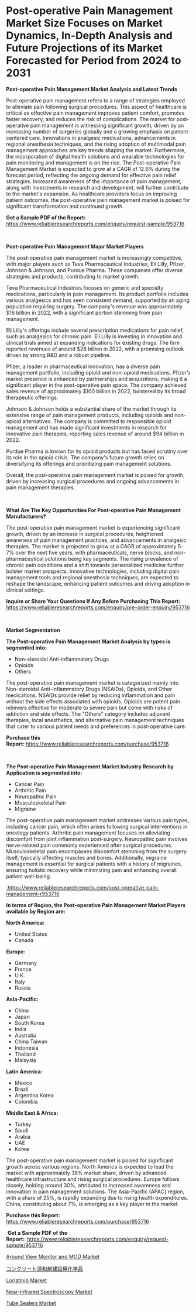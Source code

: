 <p><h1>Post-operative Pain Management Market Size Focuses on Market Dynamics, In-Depth Analysis and Future Projections of its Market Forecasted for Period from 2024 to 2031</h1></p><p><strong>Post-operative Pain Management Market Analysis and Latest Trends</strong></p>
<p><p>Post-operative pain management refers to a range of strategies employed to alleviate pain following surgical procedures. This aspect of healthcare is critical as effective pain management improves patient comfort, promotes faster recovery, and reduces the risk of complications. The market for post-operative pain management is witnessing significant growth, driven by an increasing number of surgeries globally and a growing emphasis on patient-centered care. Innovations in analgesic medications, advancements in regional anesthesia techniques, and the rising adoption of multimodal pain management approaches are key trends shaping the market. Furthermore, the incorporation of digital health solutions and wearable technologies for pain monitoring and management is on the rise. The Post-operative Pain Management Market is expected to grow at a CAGR of 12.6% during the forecast period, reflecting the ongoing demand for effective pain relief strategies. Increased awareness of the importance of pain management, along with investments in research and development, will further contribute to the market's expansion. As healthcare providers focus on improving patient outcomes, the post-operative pain management market is poised for significant transformation and continued growth.</p></p>
<p><strong>Get a Sample PDF of the Report:&nbsp;</strong> <a href="https://www.reliableresearchreports.com/enquiry/request-sample/953716">https://www.reliableresearchreports.com/enquiry/request-sample/953716</a></p>
<p>&nbsp;</p>
<p><strong>Post-operative Pain Management Major Market Players</strong></p>
<p><p>The post-operative pain management market is increasingly competitive, with major players such as Teva Pharmaceutical Industries, Eli Lilly, Pfizer, Johnson & Johnson, and Purdue Pharma. These companies offer diverse strategies and products, contributing to market growth.</p><p>Teva Pharmaceutical Industries focuses on generic and specialty medications, particularly in pain management. Its product portfolio includes various analgesics and has seen consistent demand, supported by an aging population requiring surgery. The company's revenue was approximately $16 billion in 2022, with a significant portion stemming from pain management.</p><p>Eli Lilly's offerings include several prescription medications for pain relief, such as analgesics for chronic pain. Eli Lilly is investing in innovation and clinical trials aimed at expanding indications for existing drugs. The firm reported revenues of around $28 billion in 2022, with a promising outlook driven by strong R&D and a robust pipeline.</p><p>Pfizer, a leader in pharmaceutical innovation, has a diverse pain management portfolio, including opioid and non-opioid medications. Pfizer’s market presence is enhanced by partnerships and acquisitions, making it a significant player in the post-operative pain space. The company achieved sales revenue of approximately $100 billion in 2022, bolstered by its broad therapeutic offerings.</p><p>Johnson & Johnson holds a substantial share of the market through its extensive range of pain management products, including opioids and non-opioid alternatives. The company is committed to responsible opioid management and has made significant investments in research for innovative pain therapies, reporting sales revenue of around $94 billion in 2022.</p><p>Purdue Pharma is known for its opioid products but has faced scrutiny over its role in the opioid crisis. The company's future growth relies on diversifying its offerings and prioritizing pain management solutions.</p><p>Overall, the post-operative pain management market is poised for growth, driven by increasing surgical procedures and ongoing advancements in pain management therapies.</p></p>
<p>&nbsp;</p>
<p><strong>What Are The Key Opportunities For Post-operative Pain Management Manufacturers?</strong></p>
<p><p>The post-operative pain management market is experiencing significant growth, driven by an increase in surgical procedures, heightened awareness of pain management practices, and advancements in analgesic therapies. The market is projected to grow at a CAGR of approximately 5-7% over the next five years, with pharmaceuticals, nerve blocks, and non-pharmaceutical solutions being key segments. The rising prevalence of chronic pain conditions and a shift towards personalized medicine further bolster market prospects. Innovative technologies, including digital pain management tools and regional anesthesia techniques, are expected to reshape the landscape, enhancing patient outcomes and driving adoption in clinical settings.</p></p>
<p><strong>Inquire or Share Your Questions If Any Before Purchasing This Report:</strong> <a href="https://www.reliableresearchreports.com/enquiry/pre-order-enquiry/953716">https://www.reliableresearchreports.com/enquiry/pre-order-enquiry/953716</a></p>
<p>&nbsp;</p>
<p><strong>Market Segmentation</strong></p>
<p><strong>The Post-operative Pain Management Market Analysis by types is segmented into:</strong></p>
<p><ul><li>Non-steroidal Anti-inflammatory Drugs</li><li>Opioids</li><li>Others</li></ul></p>
<p><p>The post-operative pain management market is categorized mainly into Non-steroidal Anti-inflammatory Drugs (NSAIDs), Opioids, and Other medications. NSAIDs provide relief by reducing inflammation and pain without the side effects associated with opioids. Opioids are potent pain relievers effective for moderate to severe pain but come with risks of addiction and side effects. The "Others" category includes adjuvant therapies, local anesthetics, and alternative pain management techniques that cater to various patient needs and preferences in post-operative care.</p></p>
<p><strong>Purchase this Report:&nbsp;</strong><a href="https://www.reliableresearchreports.com/purchase/953716">https://www.reliableresearchreports.com/purchase/953716</a></p>
<p>&nbsp;</p>
<p><strong>The Post-operative Pain Management Market Industry Research by Application is segmented into:</strong></p>
<p><ul><li>Cancer Pain</li><li>Arthritic Pain</li><li>Neuropathic Pain</li><li>Musculoskeletal Pain</li><li>Migraine</li></ul></p>
<p><p>The post-operative pain management market addresses various pain types, including cancer pain, which often arises following surgical interventions in oncology patients. Arthritic pain management focuses on alleviating discomfort from joint inflammation post-surgery. Neuropathic pain involves nerve-related pain commonly experienced after surgical procedures. Musculoskeletal pain encompasses discomfort stemming from the surgery itself, typically affecting muscles and bones. Additionally, migraine management is essential for surgical patients with a history of migraines, ensuring holistic recovery while minimizing pain and enhancing overall patient well-being.</p></p>
<p><a href="https://www.reliableresearchreports.com/post-operative-pain-management-r953716">&nbsp;https://www.reliableresearchreports.com/post-operative-pain-management-r953716</a></p>
<p><strong>In terms of Region, the Post-operative Pain Management Market Players available by Region are:</strong></p>
<p>
    <p> <strong> North America: </strong>
        <ul>
            <li>United States</li>
            <li>Canada</li>
        </ul>
        </p> 
    <p> <strong> Europe: </strong>
        <ul>
            <li>Germany</li>
            <li>France</li>
            <li>U.K.</li>
            <li>Italy</li>
            <li>Russia</li>
        </ul>
        </p> 
    <p> <strong> Asia-Pacific: </strong>
        <ul>
            <li>China</li>
            <li>Japan</li>
            <li>South Korea</li>
            <li>India</li>
            <li>Australia</li>
            <li>China Taiwan</li>
            <li>Indonesia</li>
            <li>Thailand</li>
            <li>Malaysia</li>
        </ul>
        </p> 
    <p> <strong> Latin America: </strong>
        <ul>
            <li>Mexico</li>
            <li>Brazil</li>
            <li>Argentina Korea</li>
            <li>Colombia</li>
        </ul>
        </p> 
    <p> <strong> Middle East & Africa: </strong>
        <ul>
            <li>Turkey</li>
            <li>Saudi</li>
            <li>Arabia</li>
            <li>UAE</li>
            <li>Korea</li>
        </ul>
    </p>
    </p>
<p><p>The post-operative pain management market is poised for significant growth across various regions. North America is expected to lead the market with approximately 38% market share, driven by advanced healthcare infrastructure and rising surgical procedures. Europe follows closely, holding around 30%, attributed to increased awareness and innovation in pain management solutions. The Asia-Pacific (APAC) region, with a share of 25%, is rapidly expanding due to rising health expenditures. China, constituting about 7%, is emerging as a key player in the market.</p></p>
<p><strong>Purchase this Report: </strong><a href="https://www.reliableresearchreports.com/purchase/953716">https://www.reliableresearchreports.com/purchase/953716</a></p>
<p>&nbsp;<strong>Get a Sample PDF of the Report:&nbsp;&nbsp;</strong><a href="https://www.reliableresearchreports.com/enquiry/request-sample/953716">https://www.reliableresearchreports.com/enquiry/request-sample/953716</a></p>
<p><strong></strong></p>
<p><p><a href="https://issuu.com/reportprime-2/docs/around-view-monitor-and-mod-market-_54ac5827e35ea5">Around View Monitor and MOD Market</a></p><p><a href="https://medium.com/@shawnsmihv6/concrete-admixtures-construction-chemical-market-%E3%81%AF-%E3%82%B3%E3%82%B9%E3%83%88%E7%AE%A1%E7%90%86%E3%81%A8%E5%8A%B9%E7%8E%87%E5%90%91%E4%B8%8A%E3%82%92%E5%84%AA%E5%85%88%E3%81%97%E3%81%BE%E3%81%99-886616d96a29?postPublishedType=initial">コンクリート混和剤建設用化学品</a></p><p><a href="https://www.linkedin.com/pulse/lorlatinib-market-global-trends-forecast-2024-2031-revidease-ckaoe?trackingId=54ACs4xKR7Gp1%2Fy32eE2Ig%3D%3D">Lorlatinib Market</a></p><p><a href="https://github.com/SanjidaMahmud54/Market-Research-Report-List-1/blob/main/near-infrared-spectroscopy-market.md">Near-infrared Spectroscopy Market</a></p><p><a href="https://medium.com/@warren.edmunds45645/the-global-tube-sealers-market-is-at-the-forefront-of-innovation-driving-rapid-industry-e3d99f444a3a">Tube Sealers Market</a></p></p>